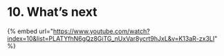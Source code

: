 # 10. What’s next

{% embed url="https://www.youtube.com/watch?index=10&list=PLATYfhN6gQz8GiTG_nUxVar8ycrt9hJxL&v=K13aR-zx3LI" %}
